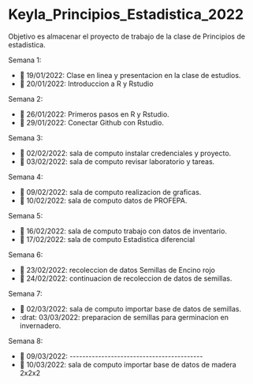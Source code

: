 # Keyla_Principios_Estadistica_2022
Objetivo es almacenar el proyecto de trabajo de la clase de Principios de estadistica.

Semana 1:
+ :dart: 19/01/2022: Clase en linea y presentacion en la clase de estudios.
+ :dart: 20/01/2022: Introduccion a R y Rstudio

Semana 2: 
+ :dart: 26/01/2022: Primeros pasos en R y Rstudio.
+ :dart: 29/01/2022: Conectar Github con Rstudio.

Semana 3:
+ :dart: 02/02/2022: sala de computo instalar credenciales y proyecto.
+ :dart: 03/02/2022: sala de computo revisar laboratorio y tareas. 

Semana 4:
+ :dart: 09/02/2022: sala de computo realizacion de graficas. 
+ :dart: 10/02/2022: sala de computo datos de PROFEPA. 

Semana 5:
+ :dart: 16/02/2022: sala de computo trabajo con datos de inventario.
+ :dart: 17/02/2022: sala de computo Estadistica diferencial

Semana 6:
+ :dart: 23/02/2022: recoleccion de datos Semillas de Encino rojo
+ :dart: 24/02/2022: continuacion de recoleccion de datos de semillas. 

Semana 7: 
+ :dart: 02/03/2022: sala de computo importar base de datos de semillas. 
+ :drat: 03/03/2022: preparacion de semillas para germinacion en invernadero. 

Semana 8:
+ :dart: 09/03/2022: ------------------------------------------
+ :dart: 10/03/2022: sala de computo importar base de datos de madera 2x2x2